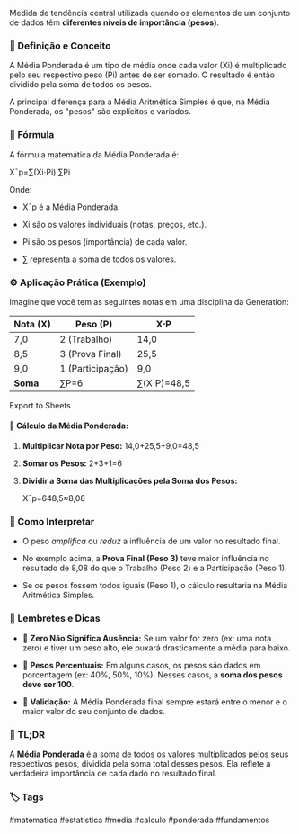 Medida de tendência central utilizada quando os elementos de um conjunto de dados têm **diferentes níveis de importância (pesos)**.

### 📘 Definição e Conceito

A Média Ponderada é um tipo de média onde cada valor (Xi​) é multiplicado pelo seu respectivo peso (Pi​) antes de ser somado. O resultado é então dividido pela soma de todos os pesos.

A principal diferença para a Média Aritmética Simples é que, na Média Ponderada, os "pesos" são explícitos e variados.

### 📜 Fórmula

A fórmula matemática da Média Ponderada é:

Xˉp​=∑(Xi​⋅Pi​)​
	   ∑Pi​

Onde:

- Xˉp​ é a Média Ponderada.
    
- Xi​ são os valores individuais (notas, preços, etc.).
    
- Pi​ são os pesos (importância) de cada valor.
    
- ∑ representa a soma de todos os valores.
    

### ⚙️ Aplicação Prática (Exemplo)

Imagine que você tem as seguintes notas em uma disciplina da Generation:

|Nota (X)|Peso (P)|X⋅P|
|---|---|---|
|7,0|2 (Trabalho)|14,0|
|8,5|3 (Prova Final)|25,5|
|9,0|1 (Participação)|9,0|
|**Soma**|∑P=6|∑(X⋅P)=48,5|

Export to Sheets

#### 🔹 Cálculo da Média Ponderada:

1. **Multiplicar Nota por Peso:** 14,0+25,5+9,0=48,5
    
2. **Somar os Pesos:** 2+3+1=6
    
3. **Dividir a Soma das Multiplicações pela Soma dos Pesos:**
    
    Xˉp​=648,5​≈8,08
    

### 💬 Como Interpretar

- O peso _amplifica_ ou _reduz_ a influência de um valor no resultado final.
    
- No exemplo acima, a **Prova Final (Peso 3)** teve maior influência no resultado de 8,08 do que o Trabalho (Peso 2) e a Participação (Peso 1).
    
- Se os pesos fossem todos iguais (Peso 1), o cálculo resultaria na Média Aritmética Simples.
    

### 🧠 Lembretes e Dicas

- 🔸 **Zero Não Significa Ausência:** Se um valor for zero (ex: uma nota zero) e tiver um peso alto, ele puxará drasticamente a média para baixo.
    
- 🔸 **Pesos Percentuais:** Em alguns casos, os pesos são dados em porcentagem (ex: 40%, 50%, 10%). Nesses casos, a **soma dos pesos deve ser 100**.
    
- 🔸 **Validação:** A Média Ponderada final sempre estará entre o menor e o maior valor do seu conjunto de dados.
    

### 🚀 TL;DR

A **Média Ponderada** é a soma de todos os valores multiplicados pelos seus respectivos pesos, dividida pela soma total desses pesos. Ela reflete a verdadeira importância de cada dado no resultado final.

### 🏷️ Tags

#matematica #estatistica #media #calculo #ponderada #fundamentos
